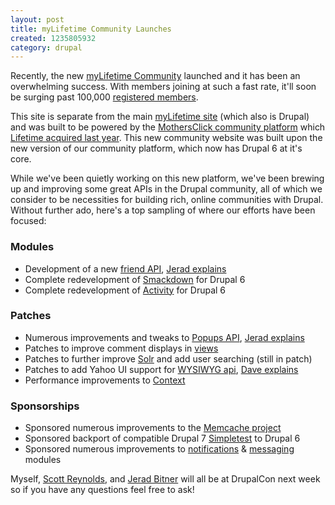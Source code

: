 ```yaml
--- 
layout: post
title: myLifetime Community Launches
created: 1235805932
category: drupal
---
```

Recently, the new <a href="http://community.mylifetime.com/">myLifetime Community</a> launched and it has been an overwhelming success. With members joining at such a fast rate, it'll soon be surging past 100,000 <a href="http://community.mylifetime.com/community/members">registered members</a>.

This site is separate from the main <a href="http://www.mylifetime.com">myLifetime site</a> (which also is Drupal) and was built to be powered by the <a href="http://www.mothersclick.com">MothersClick community platform</a> which  <a href="http://tedserbinski.com/tags/parentsclick-network/mothersclick-acquired-lifetime-networks">Lifetime acquired last year</a>. This new community website was built upon the new version of our community platform, which now has Drupal 6 at it's core. 

While we've been quietly working on this new platform, we've been brewing up and improving some great APIs in the Drupal community, all of which we consider to be necessities for building rich, online communities with Drupal. Without further ado, here's a top sampling of where our efforts have been focused:

### Modules
* Development of a new <a href="http://drupal.org/project/flag_friend">friend API</a>, <a href="http://sirkitree.net/node/17">Jerad explains</a>
* Complete redevelopment of <a href="http://drupal.org/project/smackdown">Smackdown</a> for Drupal 6
* Complete redevelopment of <a href="http://drupal.org/project/activity">Activity</a> for Drupal 6

### Patches
* Numerous improvements and tweaks to <a href="http://drupal.org/project/popups">Popups API</a>, <a href="http://sirkitree.net/node/19">Jerad explains</a>
* Patches to improve comment displays in <a href="http://drupal.org/project/views">views</a>
* Patches to further improve <a href="http://drupal.org/project/apachesolr">Solr</a> and add user searching (still in patch)
* Patches to add Yahoo UI support for <a href="http://drupal.org/project/wysiwyg">WYSIWYG api</a>, <a href="http://thethisorthat.com/review/best-drupal-wysiwyg-editors">Dave explains</a>
* Performance improvements to <a href="http://drupal.org/project/context">Context</a>

### Sponsorships
* Sponsored numerous improvements to the <a href="http://drupal.org/project/memcache">Memcache project</a>
* Sponsored backport of compatible Drupal 7 <a href="http://drupal.org/project/simpletest">Simpletest</a> to Drupal 6
* Sponsored numerous improvements to <a href="http://drupal.org/project/notifications">notifications</a> & <a href="http://drupal.org/project/messaging">messaging</a> modules


Myself, <a href="http://scottreynolds.us/">Scott Reynolds</a>, and <a href="http://www.sirkitree.net/">Jerad Bitner</a> will all be at DrupalCon next week so if you have any questions feel free to ask!
